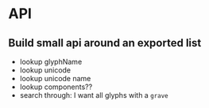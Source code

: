# API

## Build small api around an exported list

* lookup glyphName
* lookup unicode
* lookup unicode name
* lookup components??
* search through: I want all glyphs with a `grave`
